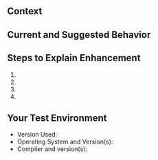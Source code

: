 <!--- Provide a general summary of the enhancement in the Title above -->

## Context
<!--- Provide a more detailed introduction to the enhancement itself, and why you consider it to be useful -->

## Current and Suggested Behavior
<!--- Tell us what currently happens and then what this enhancement changes -->

## Steps to Explain Enhancement
<!--- Provide an unambiguous set of steps to reproduce this bug -->
1.
2.
3.
4.

## Your Test Environment
<!--- Include as many relevant details about the environment you tested in -->
* Version Used:
* Operating System and Version(s):
* Compiler and version(s):